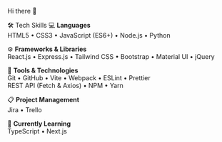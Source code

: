 Hi there 👋

🛠 Tech Skills
💻 **Languages**  
  HTML5 • CSS3 • JavaScript (ES6+) • Node.js • Python

⚙️ **Frameworks & Libraries**  
  React.js • Express.js • Tailwind CSS • Bootstrap • Material UI • jQuery

🧰 **Tools & Technologies**  
  Git • GitHub • Vite • Webpack • ESLint • Prettier  
  REST API (Fetch & Axios) • NPM • Yarn

📋 **Project Management**  
  Jira • Trello

🚀 **Currently Learning**  
  TypeScript • Next.js
